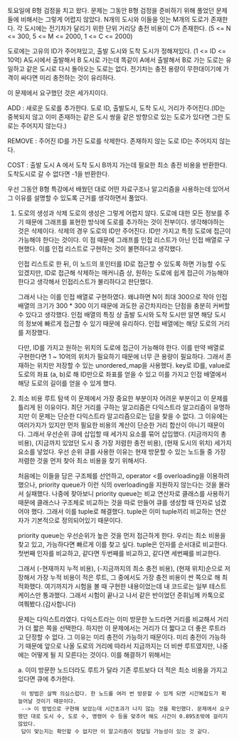 토요일에 B형 검정을 치고 왔다.
문제는 그동안 B형 검정을 준비하기 위해 풀었던 문제들에 비해서는 그렇게 어렵지 않았다.
N개의 도시와 이들을 잇는 M개의 도로가 존재한다. 각 도시에는 전기차가 달리기 위한 단위 거리당 충전 비용이 C가 존재한다. (5 <= N <= 300, 5 <= M <= 2000, 1 <= C <= 2000)

도로에는 고유의 ID가 주어져있고, 출발 도시와 도착 도시가 정해져있다. (1 <= ID <= 10억)
A도시에서 출발해서 B 도시로 가는데 똑같이 A에서 출발해서 B로 가는 도로는 유일하고 같은 도시로 다시 돌아오는 도로는 없다.
전기차는 충전 용량이 무한대이기에 가격이 싸다면 미리 충전하는 것이 유리하다.


이 문제에서 요구했던 것은 세가지이다.

ADD : 새로운 도로를 추가한다. 도로 ID, 출발도시, 도착 도시, 거리가 주어진다.(ID는 중복되지 않고 이미 존재하는 같은 도시 쌍을 같은 방향으로 있는 도로가 있다면 그런 도로는 주어지지 않는다.)

REMOVE : 주어진 ID를 가진 도로를 삭제한다. 존재하지 않는 도로 ID는 주어지지 않는다.

COST : 출발 도시 A 에서 도착 도시 B까지 가는데 필요한 최소 충전 비용을 반환한다. 도착도시로 갈 수 없다면 -1을 반환한다.



우선 그동안 B형 특강에서 배웠던 대로 어떤 자료구조나 알고리즘을 사용하는데 있어서 그 이유를 설명할 수 있도록 근거를 생각하면서 풀었다.


1. 도로의 생성과 삭제
	도로의 생성은 그렇게 어렵지 않다. 도로에 대한 모든 정보를 주기 때문에 그래프를 표현한 방식에 도로를 추가하는 것이 전부이다.
	생각해야하는 것은 삭제이다. 삭제의 경우 도로의 ID만 주어진다. ID만 가지고 특정 도로에 접근이 가능해야 한다는 것이다.
	이 점 때문에 그래프를 인접 리스트가 아닌 인접 배열로 구현했다. 이를 인접 리스트로 구현하는 것이 불편하다고 생각했다.

 
 	인접 리스트로 한 뒤, 이 노드의 포인터를 ID로 접근할 수 있도록 하면 가능할 수도 있겠지만, ID로 접근해 삭제하는 매커니즘 상, 원하는 도로에 쉽게 접근이 가능해야 한다고 생각해서
	인접리스트가 불리하다고 판단했다.


 	그래서 나는 이를 인접 배열로 구현하였다. 왜냐하면 N이 최대 300으로 작아 인접 배열의 크기가 300 * 300 이기 때문에 과도한 공간차지라는 단점을 충분히 커버할 수 있다고 생각했다.
	인접 배열의 특징 상 출발 도시와 도착 도시만 알면 해당 도시의 정보에 빠르게 접근할 수 있기 때문에 유리하다. 인접 배열에는 해당 도로의 거리를 저장했다.

 
 	다만, ID를 가지고 원하는 위치의 도로에 접근이 가능해야 한다. 이를 만약 배열로 구현한다면 1 ~ 10억의 위치가 필요하기 때문에 너무 큰 용량이 필요하다.
   	그래서 존재하는 위치만 저장할 수 있는 unordered_map을 사용했다. key로 ID를, value로 도로의 좌표 (a, b)로 해 ID만으로 좌표를 얻을 수 있고
  	이를 가지고 인접 배열에서 해당 도로의 길이를 얻을 수 있게 했다.


2. 최소 비용 루트 탐색
   	이 문제에서 가장 중요한 부분이자 어려운 부분이고 이 문제를 틀리게 된 이유이다. 최단 거리를 구하는 알고리즘은 다익스트라 알고리즘이 유명하지만 이 문제는 단순한 다익스트라 알고리즘으로는
   	답을 찾을 수 없다. 그 이유에는 여러가지가 있지만 먼저 필요한 비용의 계산이 단순한 거리 합산이 아니기 때문이다. 그래서 우선순위 큐에 삽입할 때 세가지 요소를 묶어 삽입했다.
	(지금까지의 총 비용), (지금까지 있었던 도시 중 가장 저렴한 충전 비용), (현재 도시의 위치) 세가지 요소를 넣었다.
   	우선 순위 큐를 사용한 이유는 현재 방문할 수 있는 노드들 중 가장 저렴한 것을 먼저 찾아 최소 비용을 찾기 위해서다.

	처음에는 이들을 담은 구조체를 선언하고, operator <를 overloading을 이용하려 했으나, priority queue가 이런 식의 overloading을 지원하지 않는다는 것을 몰라서 실패했다.
   	나중에 찾아보니 priority queue는 비교 연산자로 클래스를 사용하기 때문에 클래스나 구조체로 비교하는 것을 따로 만들어 큐를 생성할 때 인자로 넘겼어야 했다.
	그래서 이를 tuple로 해결했다. tuple은 이미 tuple끼리 비교하는 연산자가 기본적으로 정의되어있기 때문이다.
	
 	priority queue는 우선순위가 높은 것을 먼저 접근하게 한다. 우리는 최소 비용을 찾고 있고, 가능하다면 빠르게 이를 찾고 싶다.
	tuple은 인자를 순서대로 비교한다. 첫번째 인자를 비교하고, 같다면 두번째를 비교하고, 같다면 세번째를 비교한다.


	그래서 (-현재까지 누적 비용), (-지금까지의 최소 충전 비용), (현재 위치)순으로 저장해서 가장 누적 비용이 적은 루트, 그 중에서도 가장 충전 비용이 싼 쪽으로 해 최적화했다.
	여기까지가 시험을 볼 때 구현한 내용이었는데 내 코드로는 일부 테스트 케이스만 통과했다. 그래서 시험이 끝나고 나서 같은 반이었던 준휘님께 카톡으로 여쭤봤다.(감사합니다)

 	문제는 다익스트라였다. 다익스트라는 이미 방문한 노드라면 거리를 비교해서 거리가 더 짧은 쪽을 선택한다. 하지만 이 문제에서는 거리가 더 짧다고 더 좋은 루트라고 단정할 수 없다.
	그 이유는 미리 충전이 가능하기 때문이다. 미리 충전이 가능하기 때문에 앞으로 나올 도로의 거리에 따라서 지금까지는 더 비싼 루트였지만, 나중에는 어떻게 될 지 모른다는 것이다.
	이를 해결하기 위해서는

	a. 이미 방문한 노드더라도 루트가 달라 기존 루트보다 더 적은 최소 비용을 가지고 있다면 큐에 추가한다.

		이 방법은 살짝 의심스럽다. 한 노드를 여러 번 방문할 수 있게 되면 시간복잡도가 확 늘어날 것이기 때문이다.
		--> 이 방법으로 구현해 보았는데 시간초과가 나지 않는 것을 확인했다. 문제에서 요구했던 대로 도시 수, 도로 수, 명령어 수 등을 맞추어 해도 시간이 0.895초밖에 걸리지 않았다.
   		답이 맞는지는 확인할 수 없지만 이 알고리즘이 정답일 가능성이 있는 것 같다.
